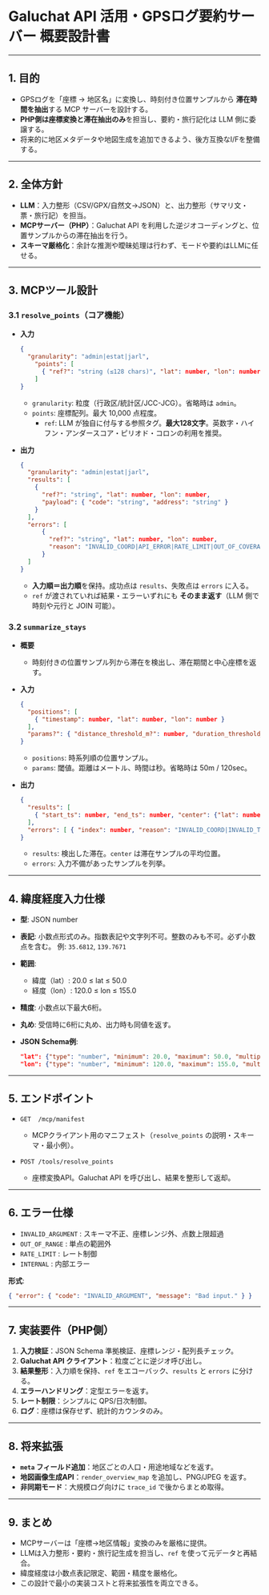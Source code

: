 # Galuchat API 活用・GPSログ要約サーバー 概要設計書

---

## 1. 目的

* GPSログを「座標 → 地区名」に変換し、時刻付き位置サンプルから **滞在時間を抽出**する MCP サーバーを設計する。
* **PHP側は座標変換と滞在抽出のみ**を担当し、要約・旅行記化は LLM 側に委譲する。
* 将来的に地区メタデータや地図生成を追加できるよう、後方互換なI/Fを整備する。

---

## 2. 全体方針

* **LLM**：入力整形（CSV/GPX/自然文→JSON）と、出力整形（サマリ文・票・旅行記）を担当。
* **MCPサーバー（PHP）**：Galuchat API を利用した逆ジオコーディングと、位置サンプルからの滞在抽出を行う。
* **スキーマ厳格化**：余計な推測や曖昧処理は行わず、モードや要約はLLMに任せる。

---

## 3. MCPツール設計

### 3.1 `resolve_points`（コア機能）

* **入力**

  ```json
  {
    "granularity": "admin|estat|jarl",
      "points": [
        { "ref?": "string (≤128 chars)", "lat": number, "lon": number }
      ]
  }
  ```

  * `granularity`: 粒度（行政区/統計区/JCC-JCG）。省略時は `admin`。
  * `points`: 座標配列。最大 10,000 点程度。
    * `ref`: LLM が独自に付与する参照タグ。**最大128文字**。英数字・ハイフン・アンダースコア・ピリオド・コロンの利用を推奨。

* **出力**

  ```json
  {
    "granularity": "admin|estat|jarl",
    "results": [
      {
        "ref?": "string", "lat": number, "lon": number,
        "payload": { "code": "string", "address": "string" }
      }
    ],
    "errors": [
        {
          "ref?": "string", "lat": number, "lon": number,
          "reason": "INVALID_COORD|API_ERROR|RATE_LIMIT|OUT_OF_COVERAGE|INVALID_REF"
        }
    ]
  }
  ```

  * **入力順＝出力順**を保持。成功点は `results`、失敗点は `errors` に入る。
  * `ref` が渡されていれば結果・エラーいずれにも **そのまま返す**（LLM 側で時刻や元行と JOIN 可能）。

### 3.2 `summarize_stays`

* **概要**

  * 時刻付きの位置サンプル列から滞在を検出し、滞在期間と中心座標を返す。

* **入力**

  ```json
  {
    "positions": [
      { "timestamp": number, "lat": number, "lon": number }
    ],
    "params?": { "distance_threshold_m?": number, "duration_threshold_sec?": number }
  }
  ```

  * `positions`: 時系列順の位置サンプル。
  * `params`: 閾値。距離はメートル、時間は秒。省略時は 50m / 120sec。

* **出力**

  ```json
  {
    "results": [
      { "start_ts": number, "end_ts": number, "center": {"lat": number, "lon": number}, "duration_sec": number }
    ],
    "errors": [ { "index": number, "reason": "INVALID_COORD|INVALID_TIMESTAMP" } ]
  }
  ```

  * `results`: 検出した滞在。`center` は滞在サンプルの平均位置。
  * `errors`: 入力不備があったサンプルを列挙。

---

## 4. 緯度経度入力仕様

* **型**: JSON number
* **表記**: 小数点形式のみ。指数表記や文字列不可。整数のみも不可。必ず小数点を含む。
  例: `35.6812`, `139.7671`
* **範囲**:

  * 緯度（lat）: 20.0 ≤ lat ≤ 50.0
  * 経度（lon）: 120.0 ≤ lon ≤ 155.0
* **精度**: 小数点以下最大6桁。
* **丸め**: 受信時に6桁に丸め、出力時も同値を返す。
* **JSON Schema例**:

  ```json
  "lat": {"type": "number", "minimum": 20.0, "maximum": 50.0, "multipleOf": 0.000001},
  "lon": {"type": "number", "minimum": 120.0, "maximum": 155.0, "multipleOf": 0.000001}
  ```

---

## 5. エンドポイント

* `GET  /mcp/manifest`

  * MCPクライアント用のマニフェスト（`resolve_points` の説明・スキーマ・最小例）。
* `POST /tools/resolve_points`

  * 座標変換API。Galuchat API を呼び出し、結果を整形して返却。

---

## 6. エラー仕様

* `INVALID_ARGUMENT` : スキーマ不正、座標レンジ外、点数上限超過
* `OUT_OF_RANGE` : 単点の範囲外
* `RATE_LIMIT` : レート制御
* `INTERNAL` : 内部エラー

**形式**:

```json
{ "error": { "code": "INVALID_ARGUMENT", "message": "Bad input." } }
```

---

## 7. 実装要件（PHP側）

1. **入力検証**：JSON Schema 準拠検証、座標レンジ・配列長チェック。
2. **Galuchat API クライアント**：粒度ごとに逆ジオ呼び出し。
3. **結果整形**：入力順を保持、`ref` をエコーバック、`results` と `errors` に分ける。
4. **エラーハンドリング**：定型エラーを返す。
5. **レート制限**：シンプルに QPS/日次制御。
6. **ログ**：座標は保存せず、統計的カウンタのみ。

---

## 8. 将来拡張

* **`meta` フィールド追加**：地区ごとの人口・用途地域などを返す。
* **地図画像生成API**：`render_overview_map` を追加し、PNG/JPEG を返す。
* **非同期モード**：大規模ログ向けに `trace_id` で後からまとめ取得。

---

## 9. まとめ

* MCPサーバーは「座標→地区情報」変換のみを厳格に提供。
* LLMは入力整形・要約・旅行記生成を担当し、`ref` を使って元データと再結合。
* 緯度経度は小数点表記限定、範囲・精度を厳格化。
* この設計で最小の実装コストと将来拡張性を両立できる。
